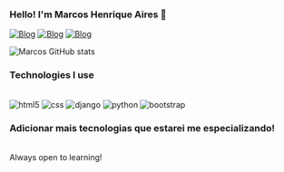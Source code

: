 ### Hello! I'm Marcos Henrique Aires 🤙

[![Blog](https://img.shields.io/badge/LinkedIn-0077B5?style=for-the-badge&logo=linkedin&logoColor=white)](https://www.linkedin.com/in/marcos-henrique-aires-98b4261b8/)
[![Blog](https://img.shields.io/badge/Instagram-E4405F?style=for-the-badge&logo=instagram&logoColor=white)](https://www.instagram.com/marcosaairees/)
[![Blog](https://img.shields.io/badge/WhatsApp-25D366?style=for-the-badge&logo=whatsapp&logoColor=white)](https://api.whatsapp.com/send?phone=5563992778646&text=Ol%C3%A1%2C%20Tudo%20bem%3F)

![Marcos GitHub stats](https://github-readme-stats.vercel.app/api?username=devmarcosaires&show_icons=true&theme=dracula)

### Technologies I use

<div style="display: inline_block"><br/>

  <img aling="center" alt="html5" src="https://img.shields.io/badge/HTML5-E34F26?style=for-the-badge&logo=html5&logoColor=white" />
  <img aling="center" alt="css" src="https://img.shields.io/badge/CSS3-1572B6?style=for-the-badge&logo=css3&logoColor=white" />
  <img aling="center" alt="django" src="https://img.shields.io/badge/Django-092E20?style=for-the-badge&logo=django&logoColor=white" />
  <img aling="center" alt="python" src="https://img.shields.io/badge/Python-3776AB?style=for-the-badge&logo=python&logoColor=white" />
  <img aling="center" alt="bootstrap" src="https://img.shields.io/badge/Bootstrap-563D7C?style=for-the-badge&logo=bootstrap&logoColor=white" />
 
### Adicionar mais tecnologias que estarei me especializando!
  
  

 </div>
<br/>
Always open to learning!



